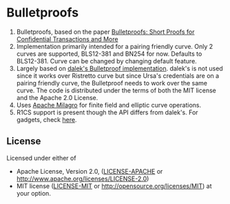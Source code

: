 # Bulletproofs

1. Bulletproofs, based on the paper [Bulletproofs: Short Proofs for Confidential Transactions and More](https://eprint.iacr.org/2017/1066)
1. Implementation primarily intended for a pairing friendly curve. Only 2 curves are supported, BLS12-381 and BN254 for now. 
Defaults to BLS12-381. Curve can be changed by changing default feature.
1. Largely based on [dalek's Bulletproof implementation](https://github.com/dalek-cryptography/bulletproofs). 
dalek's is not used since it works over Ristretto curve but since Ursa's credentials are on a pairing friendly curve, 
the Bulletproof needs to work over the same curve. The code is distributed under the terms of both the MIT license and the Apache 2.0 License.
1. Uses [Apache Milagro](https://github.com/milagro-crypto/amcl) for finite field and elliptic curve operations.
1. R1CS support is present though the API differs from dalek's. For gadgets, check [here](src/r1cs/gadgets).

## License
Licensed under either of
- Apache License, Version 2.0, ([LICENSE-APACHE](./LICENSE-APACHE) or http://www.apache.org/licenses/LICENSE-2.0)
- MIT license ([LICENSE-MIT](./LICENSE-MIT) or http://opensource.org/licenses/MIT)
at your option.